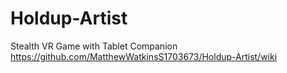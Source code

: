 # Holdup-Artist
Stealth VR Game with Tablet Companion  
https://github.com/MatthewWatkinsS1703673/Holdup-Artist/wiki
